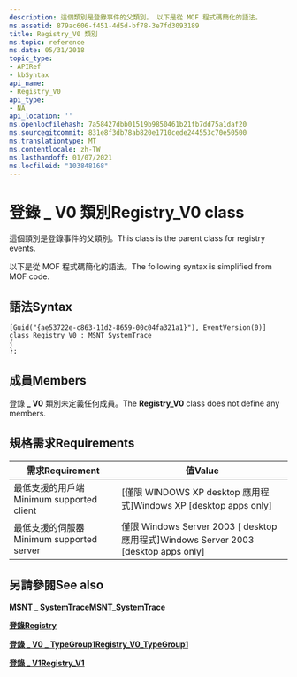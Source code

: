 ```yaml
---
description: 這個類別是登錄事件的父類別。 以下是從 MOF 程式碼簡化的語法。
ms.assetid: 879ac606-f451-4d5d-bf78-3e7fd3093189
title: Registry_V0 類別
ms.topic: reference
ms.date: 05/31/2018
topic_type:
- APIRef
- kbSyntax
api_name:
- Registry_V0
api_type:
- NA
api_location: ''
ms.openlocfilehash: 7a58427dbb01519b9850461b21fb7dd75a1daf20
ms.sourcegitcommit: 831e8f3db78ab820e1710cede244553c70e50500
ms.translationtype: MT
ms.contentlocale: zh-TW
ms.lasthandoff: 01/07/2021
ms.locfileid: "103848168"
---
```

# <a name="registry_v0-class"></a><span data-ttu-id="41ff0-104">登錄 \_ V0 類別</span><span class="sxs-lookup"><span data-stu-id="41ff0-104">Registry\_V0 class</span></span>

<span data-ttu-id="41ff0-105">這個類別是登錄事件的父類別。</span><span class="sxs-lookup"><span data-stu-id="41ff0-105">This class is the parent class for registry events.</span></span>

<span data-ttu-id="41ff0-106">以下是從 MOF 程式碼簡化的語法。</span><span class="sxs-lookup"><span data-stu-id="41ff0-106">The following syntax is simplified from MOF code.</span></span>

## <a name="syntax"></a><span data-ttu-id="41ff0-107">語法</span><span class="sxs-lookup"><span data-stu-id="41ff0-107">Syntax</span></span>

``` syntax
[Guid("{ae53722e-c863-11d2-8659-00c04fa321a1}"), EventVersion(0)]
class Registry_V0 : MSNT_SystemTrace
{
};
```

## <a name="members"></a><span data-ttu-id="41ff0-108">成員</span><span class="sxs-lookup"><span data-stu-id="41ff0-108">Members</span></span>

<span data-ttu-id="41ff0-109">登錄 **\_ V0** 類別未定義任何成員。</span><span class="sxs-lookup"><span data-stu-id="41ff0-109">The **Registry\_V0** class does not define any members.</span></span>

## <a name="requirements"></a><span data-ttu-id="41ff0-110">規格需求</span><span class="sxs-lookup"><span data-stu-id="41ff0-110">Requirements</span></span>



| <span data-ttu-id="41ff0-111">需求</span><span class="sxs-lookup"><span data-stu-id="41ff0-111">Requirement</span></span> | <span data-ttu-id="41ff0-112">值</span><span class="sxs-lookup"><span data-stu-id="41ff0-112">Value</span></span> |
|-------------------------------------|------------------------------------------------------|
| <span data-ttu-id="41ff0-113">最低支援的用戶端</span><span class="sxs-lookup"><span data-stu-id="41ff0-113">Minimum supported client</span></span><br/> | <span data-ttu-id="41ff0-114">\[僅限 WINDOWS XP desktop 應用程式\]</span><span class="sxs-lookup"><span data-stu-id="41ff0-114">Windows XP \[desktop apps only\]</span></span><br/>          |
| <span data-ttu-id="41ff0-115">最低支援的伺服器</span><span class="sxs-lookup"><span data-stu-id="41ff0-115">Minimum supported server</span></span><br/> | <span data-ttu-id="41ff0-116">僅限 Windows Server 2003 \[ desktop 應用程式\]</span><span class="sxs-lookup"><span data-stu-id="41ff0-116">Windows Server 2003 \[desktop apps only\]</span></span><br/> |



## <a name="see-also"></a><span data-ttu-id="41ff0-117">另請參閱</span><span class="sxs-lookup"><span data-stu-id="41ff0-117">See also</span></span>

<dl> <dt>

[<span data-ttu-id="41ff0-118">**MSNT \_ SystemTrace**</span><span class="sxs-lookup"><span data-stu-id="41ff0-118">**MSNT\_SystemTrace**</span></span>](msnt-systemtrace.md)
</dt> <dt>

[<span data-ttu-id="41ff0-119">**登錄**</span><span class="sxs-lookup"><span data-stu-id="41ff0-119">**Registry**</span></span>](registry.md)
</dt> <dt>

[<span data-ttu-id="41ff0-120">**登錄 \_ V0 \_ TypeGroup1**</span><span class="sxs-lookup"><span data-stu-id="41ff0-120">**Registry\_V0\_TypeGroup1**</span></span>](registry-v0-typegroup1.md)
</dt> <dt>

[<span data-ttu-id="41ff0-121">**登錄 \_ V1**</span><span class="sxs-lookup"><span data-stu-id="41ff0-121">**Registry\_V1**</span></span>](registry-v1.md)
</dt> </dl>

 

 





